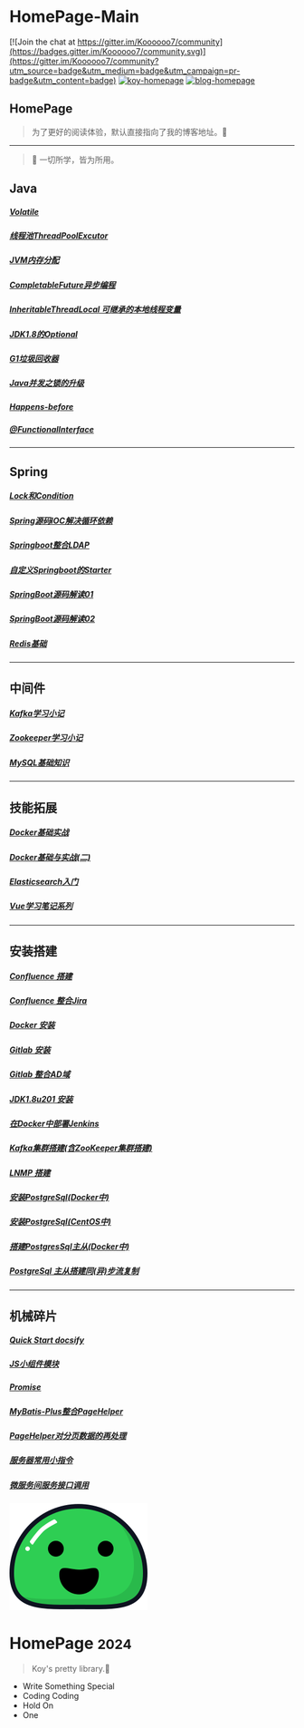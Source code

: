 # HomePage-Main

[![Join the chat at https://gitter.im/Koooooo7/community](https://badges.gitter.im/Koooooo7/community.svg)](https://gitter.im/Koooooo7/community?utm_source=badge&utm_medium=badge&utm_campaign=pr-badge&utm_content=badge)      [![koy-homepage](https://img.shields.io/badge/2021~2024-HomePage-brightgreen)](https://github.com/Koooooo-7)      [![blog-homepage](https://img.shields.io/badge/Blog-HomePage-orange)](https://x.ko8e24.top)

<!-- for github search text -->

## HomePage

> 为了更好的阅读体验，默认直接指向了我的博客地址。:dog:
---

> :wrench: 一切所学，皆为所用。


## Java

##### [Volatile](https://x.ko8e24.top/#/patch/docs/Volatile.md)

##### [线程池ThreadPoolExcutor](https://x.ko8e24.top/#/patch/docs/线程池ThreadPoolExcutor.md)

##### [JVM内存分配](https://x.ko8e24.top/#/patch/docs/JVM小梳理.md)

##### [CompletableFuture异步编程](https://x.ko8e24.top/#/patch/docs/CompletableFuture异步编程.md)

##### [InheritableThreadLocal 可继承的本地线程变量](https://x.ko8e24.top/#/patch/docs/InheritableThreadLocal.md)

##### [JDK1.8的Optional](https://x.ko8e24.top/#/patch/docs/JDK1.8的Optional.md)

##### [G1垃圾回收器](https://x.ko8e24.top/#/patch/docs/G1垃圾回收器.md)

##### [Java并发之锁的升级](https://x.ko8e24.top/#/patch/docs/Java并发之锁的升级.md)

##### [Happens-before](https://x.ko8e24.top/#/patch/docs/Happens-before.md)

##### [@FunctionalInterface](https://x.ko8e24.top/#/patch/docs/@FunctionalInterface.md)
---



## Spring

##### [Lock和Condition](https://x.ko8e24.top/#/patch/docs/Lock和Condition.md)

##### [Spring源码IOC解决循环依赖](https://x.ko8e24.top/#/patch/docs/Spring源码IOC解决循环依赖.md)

##### [Springboot整合LDAP](https://x.ko8e24.top/#/patch/docs/Springboot整合LDAP.md)

##### [自定义Springboot的Starter](https://x.ko8e24.top/#/patch/docs/自定义Springboot的Starter.md)

##### [SpringBoot源码解读01](https://x.ko8e24.top/#/patch/docs/SpringBoot源码01.md)

##### [SpringBoot源码解读02](https://x.ko8e24.top/#/patch/docs/SpringBoot源码02.md)

##### [Redis基础](https://x.ko8e24.top/#/patch/docs/Redis基础.md) 

---



## 中间件

##### [Kafka学习小记](https://x.ko8e24.top/#/patch/docs/Kafka学习小记.md)

##### [Zookeeper学习小记](https://x.ko8e24.top/#/patch/docs/Zookeeper学习小记.md)

##### [MySQL基础知识](https://x.ko8e24.top/#/patch/docs/MySQL基础知识.md)

---



## 技能拓展

##### [Docker基础实战](https://x.ko8e24.top/#/patch/docs/Docker基础实战.md)

##### [Docker基础与实战(二)](https://x.ko8e24.top/#/patch/docs/Docker基础与实战(二).md)

##### [Elasticsearch入门](https://x.ko8e24.top/#/patch/docs/Elasticsearch入门.md)

##### [Vue学习笔记系列](https://x.ko8e24.top/#/insane/2019/Vue学习小记01.md)

---



## 安装搭建

##### [Confluence 搭建](https://x.ko8e24.top/#/build/docs/搭建Confluence.md)

##### [Confluence 整合Jira](https://x.ko8e24.top/#/build/docs/Confluence整合Jira.md)

##### [Docker 安装](https://x.ko8e24.top/#/build/docs/安装Docker.md)

##### [Gitlab 安装](https://x.ko8e24.top/#/build/docs/安装Gitlab.md)

##### [Gitlab 整合AD域](https://x.ko8e24.top/#/build/docs/Gitlab整合AD域.md)

##### [JDK1.8u201 安装](https://x.ko8e24.top/#/build/docs/安装JDK1.8u201.md)

##### [在Docker中部署Jenkins](https://x.ko8e24.top/#/build/docs/在Docker中部署Jenkins.md)

##### [Kafka集群搭建(含ZooKeeper集群搭建)](https://x.ko8e24.top/#/build/docs/Kafka集群搭建(含ZooKeeper集群搭建).md)

##### [LNMP 搭建](https://x.ko8e24.top/#/build/docs/搭建LNMP.md)

##### [安装PostgreSql(Docker中)](https://x.ko8e24.top/#/build/docs/Docker安装PostgreSql.md)

##### [安装PostgreSql(CentOS中)](https://x.ko8e24.top/#/build/docs/安装PostgresSql10.7.md)

##### [搭建PostgresSql主从(Docker中)](https://x.ko8e24.top/#/build/docs/在Docker中搭建Pg主从.md)

##### [PostgreSql 主从搭建同(异)步流复制](https://x.ko8e24.top/#//build/docs/PostgreSql主从搭建同（异）步流复制.md)

---



## 机械碎片

##### [Quick Start docsify](https://x.ko8e24.top/#/patch/docs/Quick-Start-docsify.md)
##### [JS小组件模块](https://x.ko8e24.top/#/patch/docs/JS小组件模块.md)
##### [Promise](https://x.ko8e24.top/#/patch/docs/Promise.md)
##### [MyBatis-Plus整合PageHelper](https://x.ko8e24.top/#/patch/docs/MyBatis-Plus整合PageHelper.md) 
##### [PageHelper对分页数据的再处理](https://x.ko8e24.top/#/patch/docs/PageHelper对分页数据的再处理.md)
##### [服务器常用小指令](https://x.ko8e24.top/#/patch/docs/服务器常用小指令.md)
##### [微服务间服务接口调用](https://x.ko8e24.top/#/patch/docs/微服务间服务接口调用.md)


<!-- cover -->
![logo](docs/_media/icon.svg)

# HomePage <small>2024</small>

> Koy's  pretty  library.:rainbow:

- Write Something Special
- Coding Coding 
- Hold On
- One
